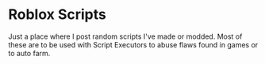 # Roblox Scripts

Just a place where I post random scripts I've made or modded. Most of these are to be used with Script Executors to abuse flaws found in games or to auto farm.
